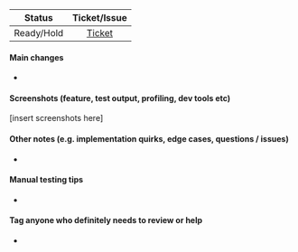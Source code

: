 | Status  | Ticket/Issue |
| :---: | :--: |
| Ready/Hold | [Ticket](https://pi-top.atlassian.net/browse/<ticket-number>) |


#### Main changes
-

#### Screenshots (feature, test output, profiling, dev tools etc)

[insert screenshots here]

#### Other notes (e.g. implementation quirks, edge cases, questions / issues)
-

#### Manual testing tips
-

#### Tag anyone who definitely needs to review or help
-
